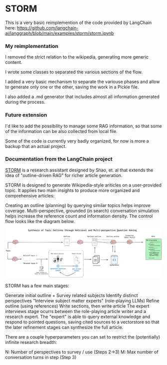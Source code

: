 # STORM

This is a very basic reimplemention of the code provided by LangChain here: https://github.com/langchain-ai/langgraph/blob/main/examples/storm/storm.ipynb

### My reimplementation

I removed the strict relation to the wikipedia, generating more generic  content.

I wrote some classes to separated the various sections of the flow.

I added a very basic mechanism to separate the variouse phases and allow to generate only one or the other, saving the work in a Pickle file.

I also added a .md generator that includes almost all information generated during the process.

### Future extension

I'd like to add the possibility to manage some RAG information, so that some of the information can be also collected from local file.

Some of the code is currently very badly organized, for now is more a backup that an actual project.

### Documentation from the LangChain project

[STORM](https://arxiv.org/abs/2402.14207) is a research assistant designed by Shao, et. al that extends the idea of "outline-driven RAG" for richer article generation.

STORM is designed to generate Wikipedia-style ariticles on a user-provided topic. It applies two main insights to produce more organized and comprehensive articles:

Creating an outline (planning) by querying similar topics helps improve coverage.
Multi-perspective, grounded (in search) conversation simulation helps increase the reference count and information density.
The control flow looks like the diagram below.

![Storm](img/storm.png)

STORM has a few main stages:

Generate initial outline + Survey related subjects
Identify distinct perspectives
"Interview subject matter experts" (role-playing LLMs)
Refine outline (using references)
Write sections, then write article
The expert interviews stage ocurrs between the role-playing article writer and a research expert. The "expert" is able to query external knowledge and respond to pointed questions, saving cited sources to a vectorstore so that the later refinement stages can synthesize the full article.

There are a couple hyperparameters you can set to restrict the (potentially) infinite research breadth:

N: Number of perspectives to survey / use (Steps 2->3) M: Max number of conversation turns in step (Step 3)
